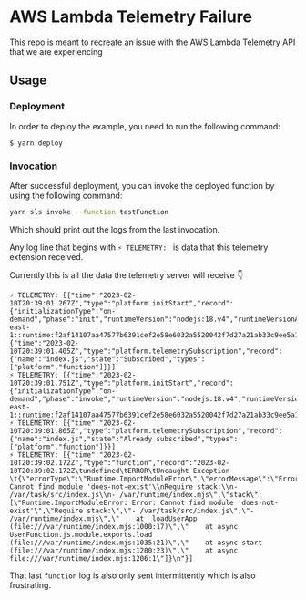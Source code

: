 # AWS Lambda Telemetry Failure

This repo is meant to recreate an issue with the AWS Lambda Telemetry API that we are experiencing

## Usage

### Deployment

In order to deploy the example, you need to run the following command:

```
$ yarn deploy
```

### Invocation

After successful deployment, you can invoke the deployed function by using the following command:

```bash
yarn sls invoke --function testFunction
```

Which should print out the logs from the last invocation.

Any log line that begins with `⚡️ TELEMETRY: ` is data that this telemetry extension received.

Currently this is all the data the telemetry server will receive 👇

```
⚡️ TELEMETRY: [{"time":"2023-02-10T20:39:01.267Z","type":"platform.initStart","record":{"initializationType":"on-demand","phase":"init","runtimeVersion":"nodejs:18.v4","runtimeVersionArn":"arn:aws:lambda:us-east-1::runtime:f2af14107aa47577b6391cef2e58e6032a5520042f7d27a21ab33c9ee5a18adb"}},{"time":"2023-02-10T20:39:01.405Z","type":"platform.telemetrySubscription","record":{"name":"index.js","state":"Subscribed","types":["platform","function"]}}]
⚡️ TELEMETRY: [{"time":"2023-02-10T20:39:01.751Z","type":"platform.initStart","record":{"initializationType":"on-demand","phase":"invoke","runtimeVersion":"nodejs:18.v4","runtimeVersionArn":"arn:aws:lambda:us-east-1::runtime:f2af14107aa47577b6391cef2e58e6032a5520042f7d27a21ab33c9ee5a18adb"}}]
⚡️ TELEMETRY: [{"time":"2023-02-10T20:39:01.865Z","type":"platform.telemetrySubscription","record":{"name":"index.js","state":"Already subscribed","types":["platform","function"]}}]
⚡️ TELEMETRY: [{"time":"2023-02-10T20:39:02.172Z","type":"function","record":"2023-02-10T20:39:02.172Z\tundefined\tERROR\tUncaught Exception \t{\"errorType\":\"Runtime.ImportModuleError\",\"errorMessage\":\"Error: Cannot find module 'does-not-exist'\\nRequire stack:\\n- /var/task/src/index.js\\n- /var/runtime/index.mjs\",\"stack\":[\"Runtime.ImportModuleError: Error: Cannot find module 'does-not-exist'\",\"Require stack:\",\"- /var/task/src/index.js\",\"- /var/runtime/index.mjs\",\"    at _loadUserApp (file:///var/runtime/index.mjs:1000:17)\",\"    at async UserFunction.js.module.exports.load (file:///var/runtime/index.mjs:1035:21)\",\"    at async start (file:///var/runtime/index.mjs:1200:23)\",\"    at async file:///var/runtime/index.mjs:1206:1\"]}\n"}]
```

That last `function` log is also only sent intermittently which is also frustrating.
